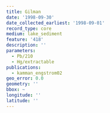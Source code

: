 ```yaml
---
title: Gilman
date: '1998-09-30'
date_collected_earliest: '1998-09-01'
record_type: core
medium: lake_sediment
feature: '418'
description: ''
parameters:
  - Pb/210
  - Hg/extractable
publications:
  - kamman_engstrom02
geo_error: 0.0
geometry: ''
bbox: ~
longitude: ''
latitude: ''
---
```

